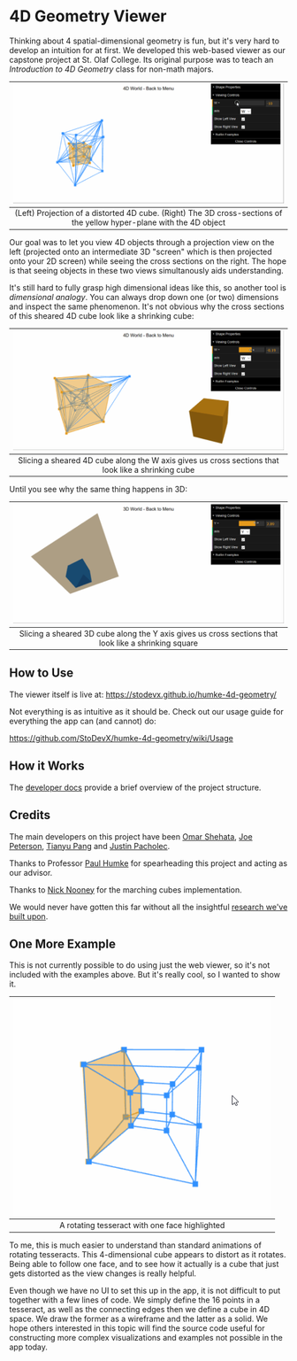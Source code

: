 # 4D Geometry Viewer

Thinking about 4 spatial-dimensional geometry is fun, but it's very hard to develop an intuition for at first. We developed this web-based viewer as our capstone project at St. Olaf College. Its original purpose was to teach an _Introduction to 4D Geometry_ class for non-math majors. 

| ![4d slicing](media/4d_slicing.gif) |
|:-:|
| (Left) Projection of a distorted 4D cube. (Right) The 3D cross-sections of the yellow hyper-plane with the 4D object |

Our goal was to let you view 4D objects through a projection view on the left (projected onto an intermediate 3D "screen" which is then projected onto your 2D screen) while seeing the cross sections on the right. The hope is that seeing objects in these two views simultanously aids understanding. 

It's still hard to fully grasp high dimensional ideas like this, so another tool is _dimensional analogy_. You can always drop down one (or two) dimensions and inspect the same phenomenon. It's not obvious why the cross sections of this sheared 4D cube look like a shrinking cube:

|![4d shrinking cube](media/4d_shrinking_cube.gif)|
|:-:|
| Slicing a sheared 4D cube along the W axis gives us cross sections that look like a shrinking cube |

Until you see why the same thing happens in 3D:

|![3d shrinking square](media/3d_shrinking_square.gif)|
|:-:|
| Slicing a sheared 3D cube along the Y axis gives us cross sections that look like a shrinking square | 

## How to Use 

The viewer itself is live at: https://stodevx.github.io/humke-4d-geometry/

Not everything is as intuitive as it should be. Check out our usage guide for everything the app can (and cannot) do:

https://github.com/StoDevX/humke-4d-geometry/wiki/Usage

## How it Works

The [developer docs](https://github.com/StoDevX/humke-4d-geometry/wiki/Developer-Docs) provide a brief overview of the project structure. 

## Credits 

The main developers on this project have been [Omar Shehata](https://github.com/OmarShehata), [Joe Peterson](https://github.com/petersbob), [Tianyu Pang](https://github.com/pang-tian-yu) and [Justin Pacholec](https://github.com/justinpac).

Thanks to Professor [Paul Humke](https://www.stolaf.edu/people/humke/) for spearheading this project and acting as our advisor. 

Thanks to [Nick Nooney](https://github.com/nnooney) for the marching cubes implementation. 

We would never have gotten this far without all the insightful [research we've built upon](https://github.com/StoDevX/humke-4d-geometry/wiki/Resources-&-References).

## One More Example

This is not currently possible to do using just the web viewer, so it's not included with the examples above. But it's really cool, so I wanted to show it. 

|![Rotating Tesseract](media/highlighted_rotating_tesseract.gif)|
|:-:|
| A rotating tesseract with one face highlighted |

To me, this is much easier to understand than standard animations of rotating tesseracts. This 4-dimensional cube appears to distort as it rotates. Being able to follow one face, and to see how it actually is a cube that just gets distorted as the view changes is really helpful. 

Even though we have no UI to set this up in the app, it is not difficult to put together with a few lines of code. We simply define the 16 points in a tesseract, as well as the connecting edges then we define a cube in 4D space. We draw the former as a wireframe and the latter as a solid. We hope others interested in this topic will find the source code useful for constructing more complex visualizations and examples not possible in the app today. 